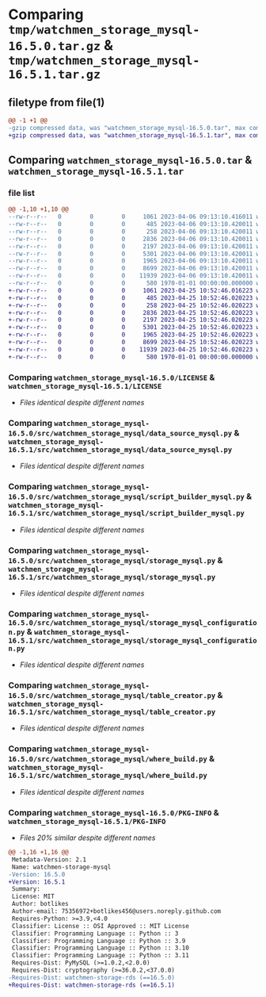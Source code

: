# Comparing `tmp/watchmen_storage_mysql-16.5.0.tar.gz` & `tmp/watchmen_storage_mysql-16.5.1.tar.gz`

## filetype from file(1)

```diff
@@ -1 +1 @@
-gzip compressed data, was "watchmen_storage_mysql-16.5.0.tar", max compression
+gzip compressed data, was "watchmen_storage_mysql-16.5.1.tar", max compression
```

## Comparing `watchmen_storage_mysql-16.5.0.tar` & `watchmen_storage_mysql-16.5.1.tar`

### file list

```diff
@@ -1,10 +1,10 @@
--rw-r--r--   0        0        0     1061 2023-04-06 09:13:10.416011 watchmen_storage_mysql-16.5.0/LICENSE
--rw-r--r--   0        0        0      485 2023-04-06 09:13:10.420011 watchmen_storage_mysql-16.5.0/pyproject.toml
--rw-r--r--   0        0        0      258 2023-04-06 09:13:10.420011 watchmen_storage_mysql-16.5.0/src/watchmen_storage_mysql/__init__.py
--rw-r--r--   0        0        0     2836 2023-04-06 09:13:10.420011 watchmen_storage_mysql-16.5.0/src/watchmen_storage_mysql/data_source_mysql.py
--rw-r--r--   0        0        0     2197 2023-04-06 09:13:10.420011 watchmen_storage_mysql-16.5.0/src/watchmen_storage_mysql/script_builder_mysql.py
--rw-r--r--   0        0        0     5301 2023-04-06 09:13:10.420011 watchmen_storage_mysql-16.5.0/src/watchmen_storage_mysql/storage_mysql.py
--rw-r--r--   0        0        0     1965 2023-04-06 09:13:10.420011 watchmen_storage_mysql-16.5.0/src/watchmen_storage_mysql/storage_mysql_configuration.py
--rw-r--r--   0        0        0     8699 2023-04-06 09:13:10.420011 watchmen_storage_mysql-16.5.0/src/watchmen_storage_mysql/table_creator.py
--rw-r--r--   0        0        0    11939 2023-04-06 09:13:10.420011 watchmen_storage_mysql-16.5.0/src/watchmen_storage_mysql/where_build.py
--rw-r--r--   0        0        0      580 1970-01-01 00:00:00.000000 watchmen_storage_mysql-16.5.0/PKG-INFO
+-rw-r--r--   0        0        0     1061 2023-04-25 10:52:46.016223 watchmen_storage_mysql-16.5.1/LICENSE
+-rw-r--r--   0        0        0      485 2023-04-25 10:52:46.020223 watchmen_storage_mysql-16.5.1/pyproject.toml
+-rw-r--r--   0        0        0      258 2023-04-25 10:52:46.020223 watchmen_storage_mysql-16.5.1/src/watchmen_storage_mysql/__init__.py
+-rw-r--r--   0        0        0     2836 2023-04-25 10:52:46.020223 watchmen_storage_mysql-16.5.1/src/watchmen_storage_mysql/data_source_mysql.py
+-rw-r--r--   0        0        0     2197 2023-04-25 10:52:46.020223 watchmen_storage_mysql-16.5.1/src/watchmen_storage_mysql/script_builder_mysql.py
+-rw-r--r--   0        0        0     5301 2023-04-25 10:52:46.020223 watchmen_storage_mysql-16.5.1/src/watchmen_storage_mysql/storage_mysql.py
+-rw-r--r--   0        0        0     1965 2023-04-25 10:52:46.020223 watchmen_storage_mysql-16.5.1/src/watchmen_storage_mysql/storage_mysql_configuration.py
+-rw-r--r--   0        0        0     8699 2023-04-25 10:52:46.020223 watchmen_storage_mysql-16.5.1/src/watchmen_storage_mysql/table_creator.py
+-rw-r--r--   0        0        0    11939 2023-04-25 10:52:46.020223 watchmen_storage_mysql-16.5.1/src/watchmen_storage_mysql/where_build.py
+-rw-r--r--   0        0        0      580 1970-01-01 00:00:00.000000 watchmen_storage_mysql-16.5.1/PKG-INFO
```

### Comparing `watchmen_storage_mysql-16.5.0/LICENSE` & `watchmen_storage_mysql-16.5.1/LICENSE`

 * *Files identical despite different names*

### Comparing `watchmen_storage_mysql-16.5.0/src/watchmen_storage_mysql/data_source_mysql.py` & `watchmen_storage_mysql-16.5.1/src/watchmen_storage_mysql/data_source_mysql.py`

 * *Files identical despite different names*

### Comparing `watchmen_storage_mysql-16.5.0/src/watchmen_storage_mysql/script_builder_mysql.py` & `watchmen_storage_mysql-16.5.1/src/watchmen_storage_mysql/script_builder_mysql.py`

 * *Files identical despite different names*

### Comparing `watchmen_storage_mysql-16.5.0/src/watchmen_storage_mysql/storage_mysql.py` & `watchmen_storage_mysql-16.5.1/src/watchmen_storage_mysql/storage_mysql.py`

 * *Files identical despite different names*

### Comparing `watchmen_storage_mysql-16.5.0/src/watchmen_storage_mysql/storage_mysql_configuration.py` & `watchmen_storage_mysql-16.5.1/src/watchmen_storage_mysql/storage_mysql_configuration.py`

 * *Files identical despite different names*

### Comparing `watchmen_storage_mysql-16.5.0/src/watchmen_storage_mysql/table_creator.py` & `watchmen_storage_mysql-16.5.1/src/watchmen_storage_mysql/table_creator.py`

 * *Files identical despite different names*

### Comparing `watchmen_storage_mysql-16.5.0/src/watchmen_storage_mysql/where_build.py` & `watchmen_storage_mysql-16.5.1/src/watchmen_storage_mysql/where_build.py`

 * *Files identical despite different names*

### Comparing `watchmen_storage_mysql-16.5.0/PKG-INFO` & `watchmen_storage_mysql-16.5.1/PKG-INFO`

 * *Files 20% similar despite different names*

```diff
@@ -1,16 +1,16 @@
 Metadata-Version: 2.1
 Name: watchmen-storage-mysql
-Version: 16.5.0
+Version: 16.5.1
 Summary: 
 License: MIT
 Author: botlikes
 Author-email: 75356972+botlikes456@users.noreply.github.com
 Requires-Python: >=3.9,<4.0
 Classifier: License :: OSI Approved :: MIT License
 Classifier: Programming Language :: Python :: 3
 Classifier: Programming Language :: Python :: 3.9
 Classifier: Programming Language :: Python :: 3.10
 Classifier: Programming Language :: Python :: 3.11
 Requires-Dist: PyMySQL (>=1.0.2,<2.0.0)
 Requires-Dist: cryptography (>=36.0.2,<37.0.0)
-Requires-Dist: watchmen-storage-rds (==16.5.0)
+Requires-Dist: watchmen-storage-rds (==16.5.1)
```

